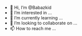 - 👋 Hi, I’m @Babazkid
- 👀 I’m interested in ...
- 🌱 I’m currently learning ...
- 💞️ I’m looking to collaborate on ...
- 📫 How to reach me ...

<!---
Babazkid/Babazkid is a ✨ special ✨ repository because its `README.md` (this file) appears on your GitHub profile.
You can click the Preview link to take a look at your changes.
--->
